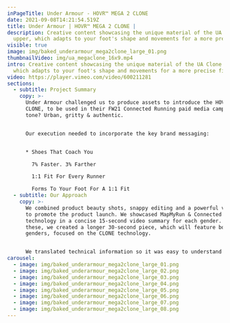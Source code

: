 ```yaml
---
inPageTitle: Under Armour - HOVR™ MEGA 2 CLONE
date: 2021-09-08T14:21:54.519Z
title: Under Armour | HOVR™ MEGA 2 CLONE |
description: Creative content showcasing the unique material of the UA Clone
  upper, which adapts to your foot's shape and movements for a more precise fit.
visible: true
image: img/baked_underarmour_mega2clone_large_01.png
thumbnailVideo: img/ua_megaclone_16x9.mp4
intro: Creative content showcasing the unique material of the UA Clone upper,
  which adapts to your foot's shape and movements for a more precise fit.
video: https://player.vimeo.com/video/600211281
sections:
  - subtitle: Project Summary
    copy: >-
      Under Armour challenged us to produce assets to introduce the HOVR Mega 2
      CLONE, to be used in their FW21 Connected Running paid media campaign. The
      tone? Urban, gritty & authentic.


      Our execution needed to incorporate the key brand messaging: 


      * Shoes That Coach You

        7% Faster. 3% Farther

        1:1 Fit For Every Runner

        Forms To Your Foot For A 1:1 Fit
  - subtitle: Our Approach
    copy: >-
      We combined product beauty shots, snappy editing and a powerful voiceover
      to promote the product launch. We showcased MapMyRun & Connected Running
      technology in a concise 15-second video summary for each gender. Alongside
      these, we created a longer 30-second piece, which will feature both
      genders, focused on the CLONE technology.


      We translated technical information so it was easy to understand and highlighted the benefits to the consumer - a customised fit and optimised comfort. We grew the attention to each of these areas through the use of Phantom Ultrahigh-Speed slow-motion shots of the shoe in action, mixed alongside running content and 3D shoe renders with graphical elements.
carousel:
  - image: img/baked_underarmour_mega2clone_large_01.png
  - image: img/baked_underarmour_mega2clone_large_02.png
  - image: img/baked_underarmour_mega2clone_large_03.png
  - image: img/baked_underarmour_mega2clone_large_04.png
  - image: img/baked_underarmour_mega2clone_large_05.png
  - image: img/baked_underarmour_mega2clone_large_06.png
  - image: img/baked_underarmour_mega2clone_large_07.png
  - image: img/baked_underarmour_mega2clone_large_08.png
---
```

